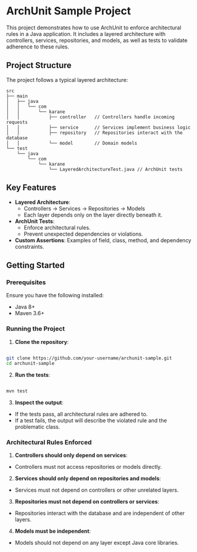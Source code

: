 # ArchUnit Sample Project
This project demonstrates how to use ArchUnit to enforce architectural rules in a Java application. It includes a layered architecture with controllers, services, repositories, and models, as well as tests to validate adherence to these rules.

## Project Structure
The project follows a typical layered architecture:

```
src
├── main
│   ├── java
│   │   └── com
│   │       └── karane
│   │           ├── controller   // Controllers handle incoming requests
│   │           ├── service      // Services implement business logic
│   │           ├── repository   // Repositories interact with the database
│   │           └── model        // Domain models
└── test
    └── java
        └── com
            └── karane
                └── LayeredArchitectureTest.java // ArchUnit tests
```

## Key Features
- **Layered Architecture**:
  - Controllers → Services → Repositories → Models
  - Each layer depends only on the layer directly beneath it.
- **ArchUnit Tests**:
  - Enforce architectural rules.
  - Prevent unexpected dependencies or violations.
- **Custom Assertions**: Examples of field, class, method, and dependency constraints.
  
## Getting Started
### Prerequisites
Ensure you have the following installed:
- Java 8+
- Maven 3.6+

### Running the Project
1. **Clone the repository**:

```bash

git clone https://github.com/your-username/archunit-sample.git
cd archunit-sample
```

2. **Run the tests**:

```bash

mvn test
```

3. **Inspect the output**:

- If the tests pass, all architectural rules are adhered to.
- If a test fails, the output will describe the violated rule and the problematic class.

### Architectural Rules Enforced
1. **Controllers should only depend on services**:
- Controllers must not access repositories or models directly.

2. **Services should only depend on repositories and models**:
- Services must not depend on controllers or other unrelated layers.

3. **Repositories must not depend on controllers or services**:
- Repositories interact with the database and are independent of other layers.

4. **Models must be independent**:
- Models should not depend on any layer except Java core libraries.